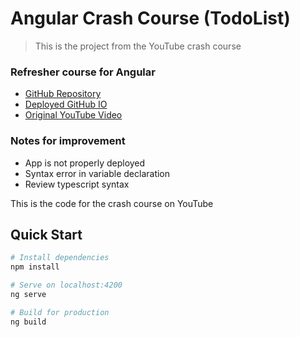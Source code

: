 # Angular Crash Course (TodoList)

> This is the project from the YouTube crash course

### Refresher course for Angular

* [GitHub Repository](https://github.com/jamierachael/angular-todo-list)
* [Deployed GitHub IO](https://jamierachael.github.io/angular-todo-list/)
* [Original YouTube Video](https://youtu.be/Fdf5aTYRW0E)

### Notes for improvement
* App is not properly deployed
* Syntax error in variable declaration 
* Review typescript syntax 

This is the code for the crash course on YouTube

## Quick Start

```bash
# Install dependencies
npm install

# Serve on localhost:4200
ng serve

# Build for production
ng build
```
